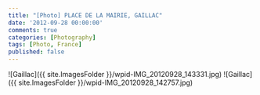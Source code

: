 ```yaml
---
title: "[Photo] PLACE DE LA MAIRIE, GAILLAC"
date: '2012-09-28 00:00:00'
comments: true
categories: [Photography]
tags: [Photo, France]
published: false
---
```


![Gaillac]({{ site.ImagesFolder }}/wpid-IMG_20120928_143331.jpg)
![Gaillac]({{ site.ImagesFolder }}/wpid-IMG_20120928_142757.jpg)

